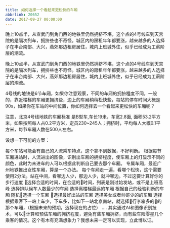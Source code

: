 ```yaml
---
title: 如何选择一个看起来更松快的车厢
abbrlink: 20652
date: 2017-09-27 00:00:00
---
```

晚上10点半，从宣武门到角门西的地铁里仍然拥挤不堪，这个点的4号线车到天宫院的是隔次列车，拥挤些也不奇怪。城区内的房租年年都要涨，越来越多的人选择子在丰台南部、大兴，燕郊那边租房居住，城内上班城外住，似乎已经成为工薪阶层的潮流。
<!-- more -->
晚上10点半，从宣武门到角门西的地铁里仍然拥挤不堪，这个点的4号线车到天宫院的是隔次列车，拥挤些也不奇怪。城区内的房租年年都要涨，越来越多的人选择子在丰台南部、大兴，燕郊那边租房居住，城内上班城外住，似乎已经成为工薪阶层的潮流。


4号线的地铁是6节车厢，如果你注意观察，不同的车厢的拥挤程度不同，一般的，靠近楼梯的车厢更拥挤些，边上的车厢稍稍松快些，每站的停车时间大概是90s，如果你在车站的中间位置，你如何选择去一个看起来更松快的车厢呢？

注意，北京4号线地铁的车厢标准
是B型车,车长19米，车宽2.8面, 面积53.2平方米，如果按照每人占0.2平方米，定员230~245人；拥挤时，平均每人大概0.1平方米，每节车厢人数在500人左右。

设想一下可能的方案：

每个车站可能会有自己的人流乘车特点，这个拿不到数据，不好判断。
根据每节车厢进站时，人流进出的图像，识别出车厢的拥挤程度，使车厢上的灯显示不同的颜色，此时为未进车的人可以根据此判断自己要去那个车厢。
专属车厢，最近广州地铁推出女性车厢，算是一个办法。
每个车厢走一遍，看哪个松快，这个需要使用2分法。站在中间，看哪边人少，那边人少，就冲哪边。不过这要计算好你的步行速度
选择合适的时间，在合适的时间，列表是刚过始发站，或不是上班高峰
选择排队候车人数最少的车厢
选择离楼梯最远的车厢
根据自己的经验判断的车厢
随机选择一个车厢
选择最好出站的车厢
选择美女或者帅哥少的的车厢
选择根据乘客下一站上车少，下车多，比如下一站北京南站，就选择行李箱多的的那个车厢，（根据未来的预期，选择现在的占位）
….
其实通过AI和图像识别技术，可以计算和预估车厢的拥挤程度，避免有些车厢拥挤，而有些车险零星几个乘客的情况。这个有木有充满想象力？我想未来一定可以实现，立此博以证。